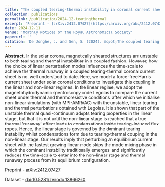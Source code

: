 ```yaml
---
title: "The coupled tearing-thermal instability in coronal current sheets from the linear to the non-linear stage"
collection: publications
permalink: /publication/2024-12-tearingthermal
excerpt: 'Preprint - [arXiv:2412.07427](https://arxiv.org/abs/2412.07427)'
date: 2024-12-11
venue: 'Monthly Notices of the Royal Astronomical Society'
paperurl: ''
citation: 'De Jonghe, J. and Sen, S. (2024). &quot;The coupled tearing-thermal instability in coronal current sheets from the linear to the non-linear stage.&quot; <i>Mon. Not. R. Astron. Soc.</i> Accepted.'
---
```


__Abstract.__ In the solar corona, magnetically sheared structures are unstable to both tearing and thermal instabilities in a coupled fashion. However, how the choice of linear perturbation modes influences the time-scale to achieve the thermal runaway in a coupled tearing-thermal coronal current sheet is not well understood to date. Here, we model a force-free Harris current sheet under solar coronal conditions to investigate this coupling in the linear and non-linear regimes. In the linear regime, we adopt the magnetohydrodynamic spectroscopy code Legolas to compare the current sheet under thermal and thermoresistive conditions, after which we initialise non-linear simulations (with MPI-AMRVAC) with the unstable, linear tearing and thermal perturbations obtained with Legolas. It is shown that part of the unstable thermal quasi-continuum adopts tearing properties in the linear stage, but that it is not until the non-linear stage is reached that a true thermal 'runaway' effect leads to condensations inside tearing-induced flux ropes. Hence, the linear stage is governed by the dominant tearing instability whilst condensations form due to tearing-thermal coupling in the non-linear stage. Our results imply that perturbing an equilibrium current sheet with the fastest growing linear mode skips the mode mixing phase in which the dominant instability traditionally emerges, and significantly reduces the time-scale to enter into the non-linear stage and thermal runaway process from its equilibrium configuration.

Preprint - [arXiv:2412.07427](https://arxiv.org/abs/2412.07427)

Dataset - [doi:10.5281/zenodo.13866260](https://doi.org/10.5281/zenodo.13866260)
